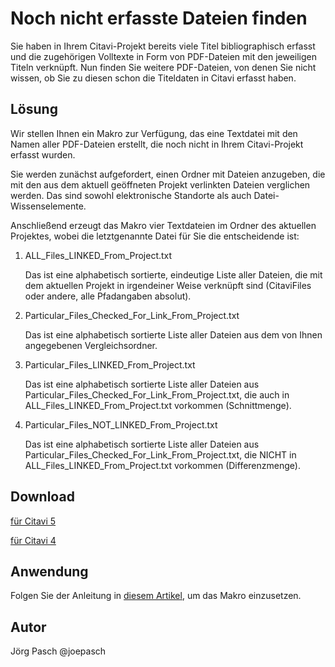 # Noch nicht erfasste Dateien finden

Sie haben in Ihrem Citavi-Projekt bereits viele Titel bibliographisch erfasst und die zugehörigen Volltexte in Form von PDF-Dateien mit den jeweiligen Titeln verknüpft. Nun finden Sie weitere PDF-Dateien, von denen Sie nicht wissen, ob Sie zu diesen schon die Titeldaten in Citavi erfasst haben.

## Lösung
Wir stellen Ihnen ein Makro zur Verfügung, das eine Textdatei mit den Namen aller PDF-Dateien erstellt, die noch nicht in Ihrem Citavi-Projekt erfasst wurden.

Sie werden zunächst aufgefordert, einen Ordner mit Dateien anzugeben, die mit den aus dem aktuell geöffneten Projekt verlinkten Dateien verglichen werden. Das sind sowohl elektronische Standorte als auch Datei-Wissenselemente.

Anschließend erzeugt das Makro vier Textdateien im Ordner des aktuellen Projektes, wobei die letztgenannte Datei für Sie die entscheidende ist:

1. ALL_Files_LINKED_From_Project.txt
 
    Das ist eine alphabetisch sortierte, eindeutige Liste aller Dateien, die mit dem aktuellen Projekt in irgendeiner Weise verknüpft sind (CitaviFiles oder andere, alle Pfadangaben absolut).

1. Particular_Files_Checked_For_Link_From_Project.txt
 
    Das ist eine alphabetisch sortierte Liste aller Dateien aus dem von Ihnen angegebenen Vergleichsordner.

1. Particular_Files_LINKED_From_Project.txt

    Das ist eine alphabetisch sortierte Liste aller Dateien aus Particular_Files_Checked_For_Link_From_Project.txt, die auch in ALL_Files_LINKED_From_Project.txt vorkommen (Schnittmenge).

1. Particular_Files_NOT_LINKED_From_Project.txt

    Das ist eine alphabetisch sortierte Liste aller Dateien aus Particular_Files_Checked_For_Link_From_Project.txt, die NICHT in ALL_Files_LINKED_From_Project.txt vorkommen (Differenzmenge).

## Download
[für Citavi 5](C5_List_Linked_And_Not_Linked_Files.cs)

[für Citavi 4](C4_List_Linked_And_Not_Linked_Files.cs)


## Anwendung
Folgen Sie der Anleitung in [diesem Artikel](\readme.de.md), um das Makro einzusetzen.

## Autor
Jörg Pasch @joepasch